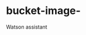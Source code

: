 # bucket-image-
<script>
  window.watsonAssistantChatOptions = {
    integrationID: "b9fda173-5cce-4d53-9757-24da2dc5f3ae", // The ID of this integration.
    region: "jp-tok", // The region your integration is hosted in.
    serviceInstanceID: "fe734dfb-b50b-4538-8524-2dbd58819eb8", // The ID of your service instance.
    onLoad: function(instance) { instance.render(); }
  };
  setTimeout(function(){
    const t=document.createElement('script');
    t.src="https://web-chat.global.assistant.watson.appdomain.cloud/versions/" + (window.watsonAssistantChatOptions.clientVersion || 'latest') + "/WatsonAssistantChatEntry.js";
    document.head.appendChild(t);
  });
</script>
Watson assistant 
